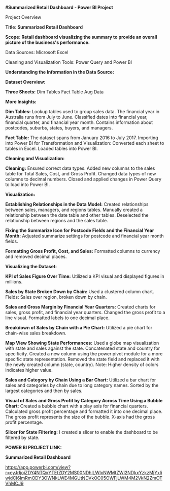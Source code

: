 **#Summarized Retail Dashboard - Power BI Project**

Project Overview

**Title: Summarized Retail Dashboard**

**Scope: Retail dashboard visualizing the summary to provide an overall picture of the business's performance.**

Data Sources: Microsoft Excel

Cleaning and Visualization Tools: Power Query and Power BI

**Understanding the Information in the Data Source:**

**Dataset Overview:**

**Three Sheets:**
Dim Tables
Fact Table
Aug Data

**More Insights:**

**Dim Tables:**
Lookup tables used to group sales data.
The financial year in Australia runs from July to June.
Classified dates into financial year, financial quarter, and financial year month.
Contains information about postcodes, suburbs, states, buyers, and managers.

**Fact Table:**
The dataset spans from January 2016 to July 2017.
Importing into Power BI for Transformation and Visualization:
Converted each sheet to tables in Excel.
Loaded tables into Power BI.

**Cleaning and Visualization:**

**Cleaning:**
Ensured correct data types.
Added new columns to the sales table for Total Sales, Cost, and Gross Profit.
Changed data types of new columns to decimal numbers.
Closed and applied changes in Power Query to load into Power BI.


**Visualization:**

**Establishing Relationships in the Data Model:**
Created relationships between sales, managers, and regions tables.
Manually created a relationship between the date table and other tables.
Deselected the relationship between regions and the sales table.

**Fixing the Summarize Icon for Postcode Fields and the Financial Year Month:**
Adjusted summarize settings for postcode and financial year month fields.

**Formatting Gross Profit, Cost, and Sales:**
Formatted columns to currency and removed decimal places.

**Visualizing the Dataset:**

**KPI of Sales Figure Over Time:**
Utilized a KPI visual and displayed figures in millions.

**Sales by State Broken Down by Chain:**
Used a clustered column chart.
Fields: Sales over region, broken down by chain.

**Sales and Gross Margin by Financial Year Quarters:**
Created charts for sales, gross profit, and financial year quarters.
Changed the gross profit to a line visual.
Formatted labels to one decimal place.

**Breakdown of Sales by Chain with a Pie Chart:**
Utilized a pie chart for chain-wise sales breakdown.

**Map View Showing State Performances:**
Used a globe map visualization with state and sales against the state.
Concatenated state and country for specificity.
Created a new column using the power pivot module for a more specific state representation.
Removed the state field and replaced it with the newly created column (state, country).
Note: Higher density of colors indicates higher value.

**Sales and Category by Chain Using a Bar Chart:**
Utilized a bar chart for sales and categories by chain due to long category names.
Sorted by the largest categories and then by sales.

**Visual of Sales and Gross Profit by Category Across Time Using a Bubble Chart:**
Created a bubble chart with a play axis for financial quarters.
Calculated gross profit percentage and formatted it into one decimal place.
The gross profit represents the size of the bubble.
X-axis had the gross profit percentage.

**Slicer for State Filtering:**
I created a slicer to enable the dashboard to be filtered by state.

**POWER BI PROJECT LINK:**

**Summarized Retail Dashboard**

https://app.powerbi.com/view?r=eyJrIjoiZDY4NTQxYTEtZDY2MS00NDhlLWIxNWMtZWI2NDkxYzkzMjYxIiwidCI6ImRmODY3OWNkLWE4MGUtNDVkOC05OWFjLWM4M2VkN2ZmOTVhMCJ9
